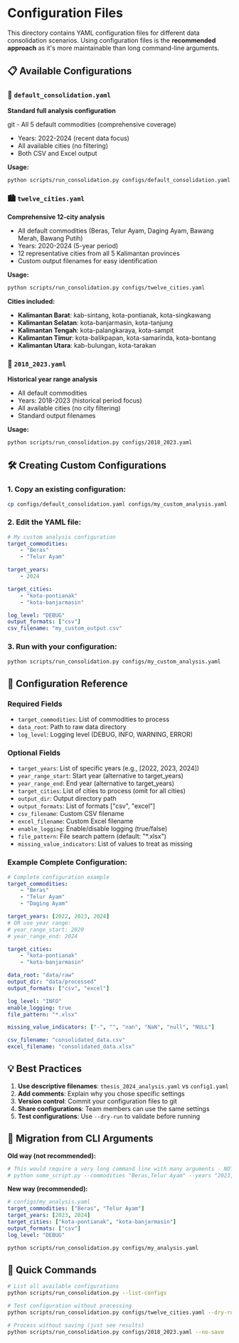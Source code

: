 # Configuration Files

This directory contains YAML configuration files for different data consolidation scenarios. Using configuration files is the **recommended approach** as it's more maintainable than long command-line arguments.

## 📋 Available Configurations

### 🔧 `default_consolidation.yaml`

**Standard full analysis configuration**

git -   All 5 default commodities (comprehensive coverage)
-   Years: 2022-2024 (recent data focus)
-   All available cities (no filtering)
-   Both CSV and Excel output

**Usage:**

```bash
python scripts/run_consolidation.py configs/default_consolidation.yaml
```

### 🏙️ `twelve_cities.yaml`

**Comprehensive 12-city analysis**

-   All default commodities (Beras, Telur Ayam, Daging Ayam, Bawang Merah, Bawang Putih)
-   Years: 2020-2024 (5-year period)
-   12 representative cities from all 5 Kalimantan provinces
-   Custom output filenames for easy identification

**Usage:**

```bash
python scripts/run_consolidation.py configs/twelve_cities.yaml
```

**Cities included:**

-   **Kalimantan Barat**: kab-sintang, kota-pontianak, kota-singkawang
-   **Kalimantan Selatan**: kota-banjarmasin, kota-tanjung
-   **Kalimantan Tengah**: kota-palangkaraya, kota-sampit
-   **Kalimantan Timur**: kota-balikpapan, kota-samarinda, kota-bontang
-   **Kalimantan Utara**: kab-bulungan, kota-tarakan

### 📅 `2018_2023.yaml`

**Historical year range analysis**

-   All default commodities
-   Years: 2018-2023 (historical period focus)
-   All available cities (no city filtering)
-   Standard output filenames

**Usage:**

```bash
python scripts/run_consolidation.py configs/2018_2023.yaml
```

## 🛠️ Creating Custom Configurations

### 1. Copy an existing configuration:

```bash
cp configs/default_consolidation.yaml configs/my_custom_analysis.yaml
```

### 2. Edit the YAML file:

```yaml
# My custom analysis configuration
target_commodities:
    - "Beras"
    - "Telur Ayam"

target_years:
    - 2024

target_cities:
    - "kota-pontianak"
    - "kota-banjarmasin"

log_level: "DEBUG"
output_formats: ["csv"]
csv_filename: "my_custom_output.csv"
```

### 3. Run with your configuration:

```bash
python scripts/run_consolidation.py configs/my_custom_analysis.yaml
```

## 📖 Configuration Reference

### Required Fields

-   `target_commodities`: List of commodities to process
-   `data_root`: Path to raw data directory
-   `log_level`: Logging level (DEBUG, INFO, WARNING, ERROR)

### Optional Fields

-   `target_years`: List of specific years (e.g., [2022, 2023, 2024])
-   `year_range_start`: Start year (alternative to target_years)
-   `year_range_end`: End year (alternative to target_years)
-   `target_cities`: List of cities to process (omit for all cities)
-   `output_dir`: Output directory path
-   `output_formats`: List of formats ["csv", "excel"]
-   `csv_filename`: Custom CSV filename
-   `excel_filename`: Custom Excel filename
-   `enable_logging`: Enable/disable logging (true/false)
-   `file_pattern`: File search pattern (default: "\*.xlsx")
-   `missing_value_indicators`: List of values to treat as missing

### Example Complete Configuration:

```yaml
# Complete configuration example
target_commodities:
    - "Beras"
    - "Telur Ayam"
    - "Daging Ayam"

target_years: [2022, 2023, 2024]
# OR use year range:
# year_range_start: 2020
# year_range_end: 2024

target_cities:
    - "kota-pontianak"
    - "kota-banjarmasin"

data_root: "data/raw"
output_dir: "data/processed"
output_formats: ["csv", "excel"]

log_level: "INFO"
enable_logging: true
file_pattern: "*.xlsx"

missing_value_indicators: ["-", "", "nan", "NaN", "null", "NULL"]

csv_filename: "consolidated_data.csv"
excel_filename: "consolidated_data.xlsx"
```

## 💡 Best Practices

1. **Use descriptive filenames**: `thesis_2024_analysis.yaml` vs `config1.yaml`
2. **Add comments**: Explain why you chose specific settings
3. **Version control**: Commit your configuration files to git
4. **Share configurations**: Team members can use the same settings
5. **Test configurations**: Use `--dry-run` to validate before running

## 🔄 Migration from CLI Arguments

**Old way (not recommended):**

```bash
# This would require a very long command line with many arguments - NOT SUPPORTED ANYMORE
# python some_script.py --commodities "Beras,Telur Ayam" --years "2023,2024" --cities "kota-pontianak,kota-banjarmasin" --format csv --log-level DEBUG
```

**New way (recommended):**

```yaml
# configs/my_analysis.yaml
target_commodities: ["Beras", "Telur Ayam"]
target_years: [2023, 2024]
target_cities: ["kota-pontianak", "kota-banjarmasin"]
output_formats: ["csv"]
log_level: "DEBUG"
```

```bash
python scripts/run_consolidation.py configs/my_analysis.yaml
```

## 🎯 Quick Commands

```bash
# List all available configurations
python scripts/run_consolidation.py --list-configs

# Test configuration without processing
python scripts/run_consolidation.py configs/twelve_cities.yaml --dry-run

# Process without saving (just see results)
python scripts/run_consolidation.py configs/2018_2023.yaml --no-save
```
